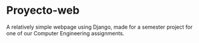 # Proyecto-web
A relatively simple webpage using Django, made for a semester project for one of our Computer Engineering assignments.
